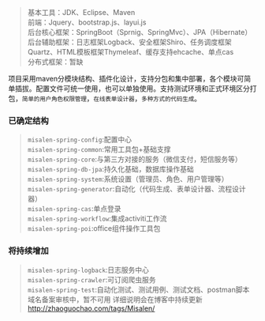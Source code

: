 >基本工具：JDK、Eclipse、Maven<br>
>前端：Jquery、bootstrap.js、layui.js<br>
>后台核心框架：SpringBoot（Sprnig、SpringMvc）、JPA（Hibernate）<br>
>后台辅助框架：日志框架Logback、安全框架Shiro、任务调度框架Quartz、HTML模板框架Thymeleaf、缓存支持ehcache、单点cas<br>
>分布式框架：暂缺<br>

项目采用maven分模块结构、插件化设计，支持分包和集中部署，各个模块可简单插拔。配置文件可统一使用，也可以单独使用。支持测试环境和正式环境区分打包，`简单的用户角色权限管理`，`在线表单设计器`，`多种方式的代码生成`。
### 已确定结构
[^_^]:![结构图](http://zhaoguochao.com/images/msialenbootstructure.png)
>`misalen-spring-config`:配置中心<br>
>`misalen-spring-common`:常用工具包+基础支撑<br>
>`misalen-spring-core`:与第三方对接的服务（微信支付，短信服务等）<br>
>`misalen-spring-db-jpa`:持久化基础，数据库操作基础<br>
>`misalen-spring-system`:系统设置（管理员、角色、用户管理等）<br>
>`misalen-spring-generator`:自动化（代码生成、表单设计器、流程设计器）<br>
>`misalen-spring-cas`:单点登录<br>
>`misalen-spring-workflow`:集成activiti工作流<br>
>`misalen-spring-poi`:office组件操作工具包<br>

### 将持续增加
>`misalen-spring-logback`:日志服务中心<br>
>`misalen-spring-crawler`:可订阅爬虫服务<br>
>`misalen-spring-test`:自动化测试、测试用例、测试文档、postman脚本<br>
域名备案审核中，暂不可用
详细说明会在博客中持续更新 http://zhaoguochao.com/tags/Misalen/
